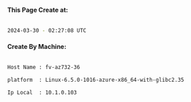 
   
#### This Page Create at:

```bash

2024-03-30 - 02:27:08 UTC

```

#### Create By Machine:

```bash

Host Name : fv-az732-36

platform  : Linux-6.5.0-1016-azure-x86_64-with-glibc2.35

Ip Local  : 10.1.0.103

```

